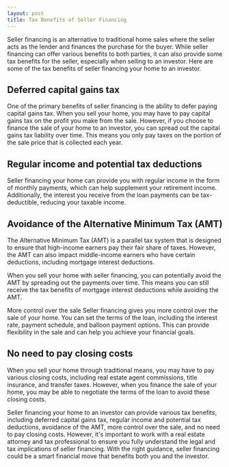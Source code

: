```yaml
---
layout: post
title: Tax Benefits of Seller Financing
---
```

Seller financing is an alternative to traditional home sales where the seller acts as the lender and finances the purchase for the buyer. While seller financing can offer various benefits to both parties, it can also provide some tax benefits for the seller, especially when selling to an investor. Here are some of the tax benefits of seller financing your home to an investor.

## Deferred capital gains tax
One of the primary benefits of seller financing is the ability to defer paying capital gains tax. When you sell your home, you may have to pay capital gains tax on the profit you make from the sale. However, if you choose to finance the sale of your home to an investor, you can spread out the capital gains tax liability over time. This means you only pay taxes on the portion of the sale price that is collected each year.

## Regular income and potential tax deductions
Seller financing your home can provide you with regular income in the form of monthly payments, which can help supplement your retirement income. Additionally, the interest you receive from the loan payments can be tax-deductible, reducing your taxable income.

## Avoidance of the Alternative Minimum Tax (AMT)
The Alternative Minimum Tax (AMT) is a parallel tax system that is designed to ensure that high-income earners pay their fair share of taxes. However, the AMT can also impact middle-income earners who have certain deductions, including mortgage interest deductions.

When you sell your home with seller financing, you can potentially avoid the AMT by spreading out the payments over time. This means you can still receive the tax benefits of mortgage interest deductions while avoiding the AMT.

More control over the sale
Seller financing gives you more control over the sale of your home. You can set the terms of the loan, including the interest rate, payment schedule, and balloon payment options. This can provide flexibility in the sale and can help you achieve your financial goals.

## No need to pay closing costs
When you sell your home through traditional means, you may have to pay various closing costs, including real estate agent commissions, title insurance, and transfer taxes. However, when you finance the sale of your home, you may be able to negotiate the terms of the loan to avoid these closing costs.

Seller financing your home to an investor can provide various tax benefits, including deferred capital gains tax, regular income and potential tax deductions, avoidance of the AMT, more control over the sale, and no need to pay closing costs. However, it's important to work with a real estate attorney and tax professional to ensure you fully understand the legal and tax implications of seller financing. With the right guidance, seller financing could be a smart financial move that benefits both you and the investor.
